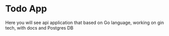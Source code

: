 <h1>Todo App</h1>
<p>Here you will see api application that based on Go language, working on gin tech, with docs and Postgres DB</p>
